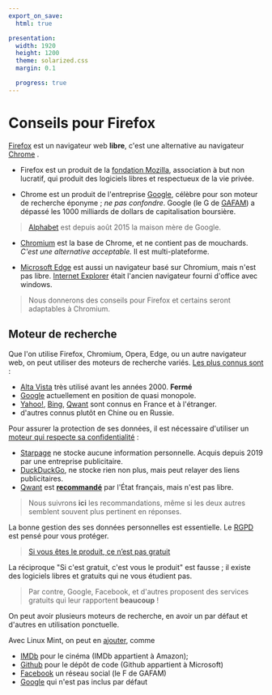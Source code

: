 ```yaml
---
export_on_save:
  html: true

presentation:
  width: 1920
  height: 1200
  theme: solarized.css
  margin: 0.1

  progress: true
---
```


<!-- slide -->

# Conseils pour Firefox

[Firefox](https://www.mozilla.org/fr/firefox/new/) est un navigateur web **libre**, c'est une alternative au navigateur [Chrome](https://www.google.com/chrome/) .

<!-- slide vertical=true -->

* Firefox est un produit de la [fondation Mozilla](https://fr.wikipedia.org/wiki/Mozilla), association à but non lucratif, qui produit des logiciels libres et respectueux de la vie privée.

* Chrome est un produit de l'entreprise [Google](https://fr.wikipedia.org/wiki/Google), célèbre pour son moteur de recherche éponyme ; *ne pas confondre*. Google (le G de [GAFAM](https://fr.wikipedia.org/wiki/GAFAM)) a dépassé les 1000 milliards de dollars de capitalisation boursière.

> [Alphabet](https://fr.wikipedia.org/wiki/Alphabet_(entreprise)) est depuis août 2015 la maison mère de Google.

<!-- slide vertical=true -->

* [Chromium](https://fr.wikipedia.org/wiki/Chromium) est la base de Chrome, et ne contient pas de mouchards. *C'est une alternative acceptable.* Il est multi-plateforme.

* [Microsoft Edge](https://fr.wikipedia.org/wiki/Microsoft_Edge) est aussi un navigateur basé sur Chromium, mais n'est pas libre. [Internet Explorer](https://fr.wikipedia.org/wiki/Internet_Explorer) était l'ancien navigateur fourni d'office avec windows.

> Nous donnerons des conseils pour Firefox et certains seront adaptables à Chromium.

<!-- slide -->

## Moteur de recherche

Que l'on utilise Firefox, Chromium, Opera, Edge, ou un autre navigateur web, on peut utiliser des moteurs de recherche variés. [Les plus connus sont](https://fr.wikipedia.org/wiki/Liste_de_moteurs_de_recherche) :

* [Alta Vista](https://fr.wikipedia.org/wiki/AltaVista) très utilisé avant les années 2000. **Fermé**
* [Google](https://fr.wikipedia.org/wiki/Google_(moteur_de_recherche)) actuellement en position de quasi monopole.
* [Yahoo!](https://fr.wikipedia.org/wiki/Yahoo!), [Bing](https://fr.wikipedia.org/wiki/Bing_(moteur_de_recherche)), [Qwant](https://fr.wikipedia.org/wiki/Yahoo!) sont connus en France et à l'étranger.
* d'autres connus plutôt en Chine ou en Russie.


<!-- slide vertical=true -->

Pour assurer la protection de ses données, il est nécessaire d'utiliser un [moteur qui respecte sa confidentialité](https://fr.wikipedia.org/wiki/Liste_de_moteurs_de_recherche#Moteurs_de_recherche_assurant_la_confidentialit%C3%A9_des_recherches) :

* [Starpage](https://fr.wikipedia.org/wiki/Startpage) ne stocke aucune information personnelle. Acquis depuis 2019 par une entreprise publicitaire.
* [DuckDuckGo](https://fr.wikipedia.org/wiki/DuckDuckGo), ne stocke rien non plus, mais peut relayer des liens publicitaires.
* [Qwant](https://fr.wikipedia.org/wiki/Qwant) est [**recommandé**](https://fr.wikipedia.org/wiki/Socle_interminist%C3%A9riel_de_logiciels_libres) par l'État français, mais n'est pas libre.

> Nous suivrons **ici** les recommandations, même si les deux autres semblent souvent plus pertinent en réponses.

<!-- slide vertical=true -->

La bonne gestion des ses données personnelles est essentielle. Le [RGPD](https://fr.wikipedia.org/wiki/R%C3%A8glement_g%C3%A9n%C3%A9ral_sur_la_protection_des_donn%C3%A9es) est pensé pour vous protéger.
> [Si vous êtes le produit, ce n’est pas gratuit](https://www.laquadrature.net/2016/08/17/si-vous-etes-le-produit/)

La réciproque "Si c'est gratuit, c'est vous le produit" est fausse ; il existe des logiciels libres et gratuits qui ne vous étudient pas.

> Par contre, Google, Facebook, et d'autres proposent des services gratuits qui leur rapportent **beaucoup** !

<!-- slide vertical=true -->

On peut avoir plusieurs moteurs de recherche, en avoir un par défaut et d'autres en utilisation ponctuelle.

Avec Linux Mint, on peut en [ajouter](https://www.linuxmint.com/searchengines.php), comme
* [IMDb](https://www.linuxmint.com/searchengines/anse.php?sen=IMDB&c=y) pour le cinéma (IMDb appartient à Amazon);
* [Github](https://www.linuxmint.com/searchengines/anse.php?sen=Github&c=y) pour le dépôt de code (Github appartient à Microsoft)
* [Facebook](https://www.linuxmint.com/searchengines/anse.php?sen=Facebook&c=y) un réseau social (le F de GAFAM)
* [Google](https://www.linuxmint.com/searchengines/anse.php?sen=Google&c=y) qui n'est pas inclus par défaut